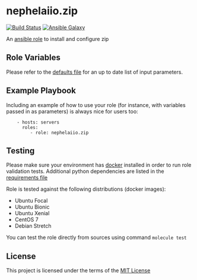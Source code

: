 # nephelaiio.zip


[![Build Status](https://github.com/nephelaiio/ansible-role-zip/workflows/.github/workflows/main.yml/badge.svg)](https://travis-ci.org/nephelaiio/ansible-role-zip)
[![Ansible Galaxy](http://img.shields.io/badge/ansible--galaxy-nephelaiio.zip-blue.svg)](https://galaxy.ansible.com/nephelaiio/zip/)

An [ansible role](https://galaxy.ansible.com/nephelaiio/zip) to install and configure zip

## Role Variables

Please refer to the [defaults file](/defaults/main.yml) for an up to date list of input parameters.

## Example Playbook

Including an example of how to use your role (for instance, with variables passed in as parameters) is always nice for users too:

```
    - hosts: servers
      roles:
         - role: nephelaiio.zip
```

## Testing

Please make sure your environment has [docker](https://www.docker.com) installed in order to run role validation tests. Additional python dependencies are listed in the [requirements file](https://github.com/nephelaiio/ansible-role-requirements/blob/master/requirements.txt)

Role is tested against the following distributions (docker images):
  * Ubuntu Focal
  * Ubuntu Bionic
  * Ubuntu Xenial
  * CentOS 7
  * Debian Stretch

You can test the role directly from sources using command ` molecule test `

## License

This project is licensed under the terms of the [MIT License](/LICENSE)
